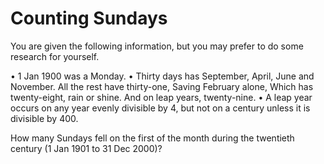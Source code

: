 # Counting Sundays

You are given the following information, but you may prefer to do some research
for yourself.

  • 1 Jan 1900 was a Monday.
  • Thirty days has September,
    April, June and November.
    All the rest have thirty-one,
    Saving February alone,
    Which has twenty-eight, rain or shine.
    And on leap years, twenty-nine.
  • A leap year occurs on any year evenly divisible by 4, but not on a century
    unless it is divisible by 400.

How many Sundays fell on the first of the month during the twentieth century (1
Jan 1901 to 31 Dec 2000)?
